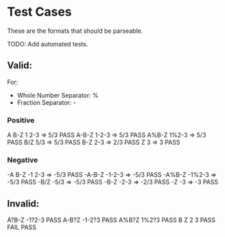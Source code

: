 # Test Cases
These are the formats that should be parseable.

TODO: Add automated tests.

## Valid:
For:
 - Whole Number Separator: %
 - Fraction Separator: -

### Positive
A B-Z   1 2-3   => 5/3  PASS
A-B-Z   1-2-3   => 5/3  PASS
A%B-Z   1%2-3   => 5/3  PASS
B/Z     5/3     => 5/3  PASS
B-Z     2-3     => 2/3  PASS
Z       3       => 3    PASS

### Negative
-A B-Z   -1 2-3 => -5/3 PASS
-A-B-Z   -1-2-3 => -5/3 PASS
-A%B-Z   -1%2-3 => -5/3 PASS
-B/Z     -5/3   => -5/3 PASS
-B-Z     -2-3   => -2/3 PASS
-Z       -3     => -3   PASS

## Invalid:
A?B-Z   -1?2-3          PASS
A-B?Z   -1-2?3          PASS
A%B?Z   1%2?3           PASS
B Z     2 3             PASS
        FAIL            PASS
